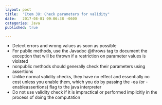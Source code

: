 ```yaml
---
layout: post
title:  "Item 38: Check parameters for validity"
date:   2017-08-01 09:06:38 -0600
categories: Java
published: true

---
```


* Detect errors and wrong values as soon as possible
* For public methods, use the Javadoc @throws tag to document the exception that will be thrown if a restriction on parameter values is violated
* nonpublic methods should generally check their parameters using assertions
* Unlike normal validity checks, they have no effect and essentially no cost unless you enable them, which you do by passing the -ea (or -enableassertions) flag to the java interpreter
* Do not use validity check if it is impractical or performed implicitly in the process of doing the computation
